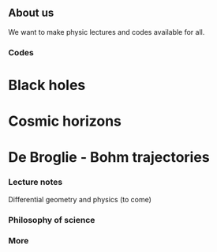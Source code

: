 ## About us

We want to make physic lectures and codes available for all.

### Codes

# Black holes
# Cosmic horizons
# De Broglie - Bohm trajectories

### Lecture notes

Differential geometry and physics (to come)

### Philosophy of science

### More